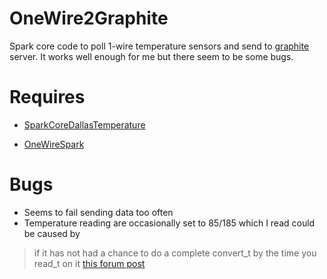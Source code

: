 # OneWire2Graphite
Spark core code to poll 1-wire temperature sensors and send to [graphite](https://github.com/graphite-project/graphite-web) server. It works well enough for me but there seem to be some bugs. 

# Requires

* [SparkCoreDallasTemperature](http://github.com/tomdeboer/SparkCoreDallasTemperature)

* [OneWireSpark](http://github.com/Hotaman/OneWireSpark)

# Bugs
* Seems to fail sending data too often
* Temperature reading are occasionally set to 85/185 which I read could be caused by 

> if it has not had a chance to do a complete convert_t by the time you read_t on it
[this forum post](http://comments.gmane.org/gmane.comp.file-systems.owfs.devel/7810)
